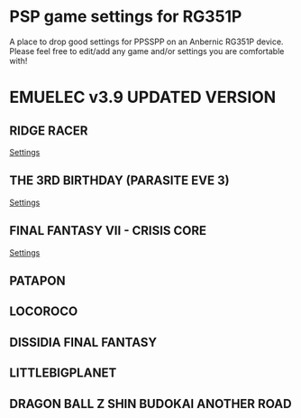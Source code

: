 # PSP game settings for RG351P
A place to drop good settings for PPSSPP on an Anbernic RG351P device.
Please feel free to edit/add any game and/or settings you are comfortable with!

# EMUELEC v3.9 UPDATED VERSION

## RIDGE RACER
[Settings](Ridge%20Racer.md) 

## THE 3RD BIRTHDAY (PARASITE EVE 3)
[Settings](THE%203RD%20BIRTHDAY%20(PARASITE%20EVE%203).md)

## FINAL FANTASY VII - CRISIS CORE
[Settings](FINAL%20FANTASY%20VII%20-%20CRISIS%20CORE.md)

## PATAPON

## LOCOROCO

## DISSIDIA FINAL FANTASY

## LITTLEBIGPLANET

## DRAGON BALL Z SHIN BUDOKAI ANOTHER ROAD
